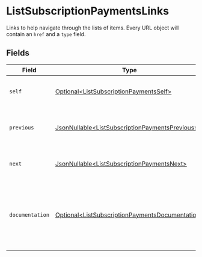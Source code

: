# ListSubscriptionPaymentsLinks

Links to help navigate through the lists of items. Every URL object will contain an `href` and a `type` field.


## Fields

| Field                                                                                                                | Type                                                                                                                 | Required                                                                                                             | Description                                                                                                          |
| -------------------------------------------------------------------------------------------------------------------- | -------------------------------------------------------------------------------------------------------------------- | -------------------------------------------------------------------------------------------------------------------- | -------------------------------------------------------------------------------------------------------------------- |
| `self`                                                                                                               | [Optional\<ListSubscriptionPaymentsSelf>](../../models/operations/ListSubscriptionPaymentsSelf.md)                   | :heavy_minus_sign:                                                                                                   | The URL to the current set of items.                                                                                 |
| `previous`                                                                                                           | [JsonNullable\<ListSubscriptionPaymentsPrevious>](../../models/operations/ListSubscriptionPaymentsPrevious.md)       | :heavy_minus_sign:                                                                                                   | The previous set of items, if available.                                                                             |
| `next`                                                                                                               | [JsonNullable\<ListSubscriptionPaymentsNext>](../../models/operations/ListSubscriptionPaymentsNext.md)               | :heavy_minus_sign:                                                                                                   | The next set of items, if available.                                                                                 |
| `documentation`                                                                                                      | [Optional\<ListSubscriptionPaymentsDocumentation>](../../models/operations/ListSubscriptionPaymentsDocumentation.md) | :heavy_minus_sign:                                                                                                   | In v2 endpoints, URLs are commonly represented as objects with an `href` and `type` field.                           |